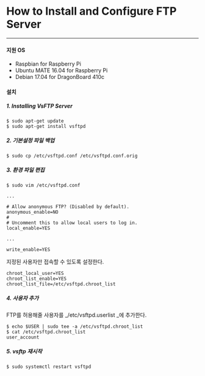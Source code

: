 # How to Install and Configure FTP Server
---

#### 지원 OS
- Raspbian for Raspberry Pi
- Ubuntu MATE 16.04 for Raspberry Pi
- Debian 17.04 for DragonBoard 410c

#### 설치
##### 1. Installing VsFTP Server 
```
$ sudo apt-get update
$ sudo apt-get install vsftpd
```
##### 2. 기본설정 파일 백업
```
$ sudo cp /etc/vsftpd.conf /etc/vsftpd.conf.orig
```

##### 3. 환경 파일 편집
 
```
$ sudo vim /etc/vsftpd.conf
```

```
...

# Allow anonymous FTP? (Disabled by default).
anonymous_enable=NO
#
# Uncomment this to allow local users to log in.
local_enable=YES

...

write_enable=YES
```

지정된 사용자만 접속할 수 있도록 설정한다.
```
chroot_local_user=YES
chroot_list_enable=YES
chroot_list_file=/etc/vsftpd.chroot_list
```

##### 4. 사용자 추가
FTP를 허용해줄 사용자를 _/etc/vsftpd.userlist _에 추가한다.
```
$ echo $USER | sudo tee -a /etc/vsftpd.chroot_list
$ cat /etc/vsftpd.chroot_list
user_account
```

##### 5. vsftp 재시작
```
$ sudo systemctl restart vsftpd
```



